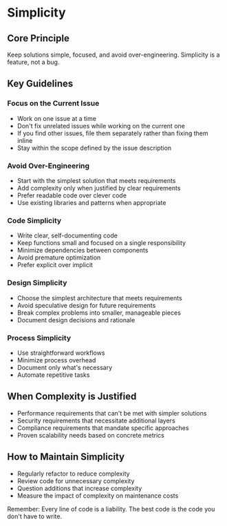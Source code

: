 # Simplicity

## Core Principle
Keep solutions simple, focused, and avoid over-engineering. Simplicity is a feature, not a bug.

## Key Guidelines

### Focus on the Current Issue
- Work on one issue at a time
- Don't fix unrelated issues while working on the current one
- If you find other issues, file them separately rather than fixing them inline
- Stay within the scope defined by the issue description

### Avoid Over-Engineering
- Start with the simplest solution that meets requirements
- Add complexity only when justified by clear requirements
- Prefer readable code over clever code
- Use existing libraries and patterns when appropriate

### Code Simplicity
- Write clear, self-documenting code
- Keep functions small and focused on a single responsibility
- Minimize dependencies between components
- Avoid premature optimization
- Prefer explicit over implicit

### Design Simplicity
- Choose the simplest architecture that meets requirements
- Avoid speculative design for future requirements
- Break complex problems into smaller, manageable pieces
- Document design decisions and rationale

### Process Simplicity
- Use straightforward workflows
- Minimize process overhead
- Document only what's necessary
- Automate repetitive tasks

## When Complexity is Justified
- Performance requirements that can't be met with simpler solutions
- Security requirements that necessitate additional layers
- Compliance requirements that mandate specific approaches
- Proven scalability needs based on concrete metrics

## How to Maintain Simplicity
- Regularly refactor to reduce complexity
- Review code for unnecessary complexity
- Question additions that increase complexity
- Measure the impact of complexity on maintenance costs

Remember: Every line of code is a liability. The best code is the code you don't have to write.
